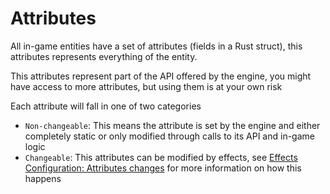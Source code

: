 # Attributes

All in-game entities have a set of attributes (fields in a Rust struct), this attributes represents everything of the entity.

This attributes represent part of the API offered by the engine, you might have access to more attributes, but using them is at your own risk

Each attribute will fall in one of two categories
- `Non-changeable`: This means the attribute is set by the engine and either completely static or only modified through calls to its API and in-game logic
- `Changeable`: This attributes can be modified by effects, see [Effects Configuration: Attributes changes](../configuration/effects.md) for more information on how this happens
